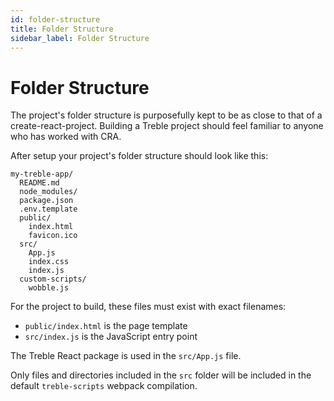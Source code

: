 ```yaml
---
id: folder-structure
title: Folder Structure
sidebar_label: Folder Structure
---
```


# Folder Structure

The project's folder structure is purposefully kept to be as close to that of a create-react-project. Building a Treble project should feel familiar to anyone who has worked with CRA.

After setup your project's folder structure should look like this:

```
my-treble-app/
  README.md
  node_modules/
  package.json
  .env.template
  public/
    index.html
    favicon.ico
  src/
    App.js
    index.css
    index.js
  custom-scripts/
    wobble.js
```

For the project to build, these files must exist with exact filenames:

- `public/index.html` is the page template
- `src/index.js` is the JavaScript entry point

The Treble React package is used in the `src/App.js` file.

Only files and directories included in the `src` folder will be included in the default `treble-scripts` webpack compilation.
